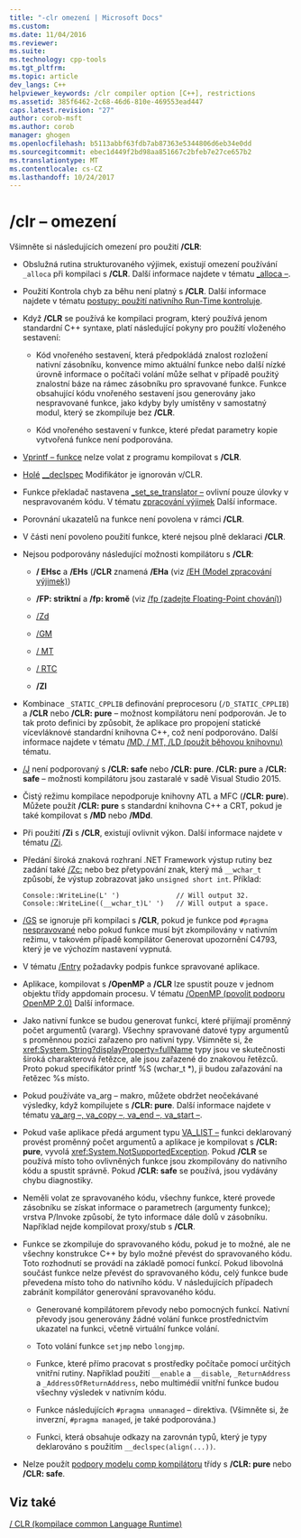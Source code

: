 ```yaml
---
title: "-clr omezení | Microsoft Docs"
ms.custom: 
ms.date: 11/04/2016
ms.reviewer: 
ms.suite: 
ms.technology: cpp-tools
ms.tgt_pltfrm: 
ms.topic: article
dev_langs: C++
helpviewer_keywords: /clr compiler option [C++], restrictions
ms.assetid: 385f6462-2c68-46d6-810e-469553ead447
caps.latest.revision: "27"
author: corob-msft
ms.author: corob
manager: ghogen
ms.openlocfilehash: b5113abbf63fdb7ab87363e5344806d6eb34e0dd
ms.sourcegitcommit: ebec1d449f2bd98aa851667c2bfeb7e27ce657b2
ms.translationtype: MT
ms.contentlocale: cs-CZ
ms.lasthandoff: 10/24/2017
---
```

# <a name="clr-restrictions"></a>/clr – omezení
Všimněte si následujících omezení pro použití **/CLR**:  
  
-   Obslužná rutina strukturovaného výjimek, existují omezení používání `_alloca` při kompilaci s **/CLR**. Další informace najdete v tématu [_alloca –](../../c-runtime-library/reference/alloca.md).  
  
-   Použití Kontrola chyb za běhu není platný s **/CLR**. Další informace najdete v tématu [postupy: použití nativního Run-Time kontroluje](/visualstudio/debugger/how-to-use-native-run-time-checks).  
  
-   Když **/CLR** se používá ke kompilaci program, který používá jenom standardní C++ syntaxe, platí následující pokyny pro použití vloženého sestavení:  
  
    -   Kód vnořeného sestavení, která předpokládá znalost rozložení nativní zásobníku, konvence mimo aktuální funkce nebo další nízké úrovně informace o počítači volání může selhat v případě použitý znalostní báze na rámec zásobníku pro spravované funkce. Funkce obsahující kódu vnořeného sestavení jsou generovány jako nespravované funkce, jako kdyby byly umístěny v samostatný modul, který se zkompiluje bez **/CLR**.  
  
    -   Kód vnořeného sestavení v funkce, které předat parametry kopie vytvořená funkce není podporována.  
  
-   [Vprintf – funkce](../../c-runtime-library/vprintf-functions.md) nelze volat z programu kompilovat s **/CLR**.  
  
-   [Holé](../../cpp/naked-cpp.md) [__declspec](../../cpp/declspec.md) Modifikátor je ignorován v/CLR.  
  
-   Funkce překladač nastavena [_set_se_translator –](../../c-runtime-library/reference/set-se-translator.md) ovlivní pouze úlovky v nespravovaném kódu. V tématu [zpracování výjimek](../../windows/exception-handling-cpp-component-extensions.md) Další informace.  
  
-   Porovnání ukazatelů na funkce není povolena v rámci **/CLR**.  
  
-   V části není povoleno použití funkce, které nejsou plně deklaraci **/CLR**.  
  
-   Nejsou podporovány následující možnosti kompilátoru s **/CLR**:  
  
    -   **/ EHsc** a **/EHs** (**/CLR** znamená **/EHa** (viz [/EH (Model zpracování výjimek)](../../build/reference/eh-exception-handling-model.md))  
  
    -   **/FP: striktní** a **/fp: kromě** (viz [/fp (zadejte Floating-Point chování)](../../build/reference/fp-specify-floating-point-behavior.md))  
  
    -   [/Zd](../../build/reference/z7-zi-zi-debug-information-format.md)  
  
    -   [/GM](../../build/reference/gm-enable-minimal-rebuild.md)  
  
    -   [/ MT](../../build/reference/md-mt-ld-use-run-time-library.md)  
  
    -   [/ RTC](../../build/reference/rtc-run-time-error-checks.md)  
  
    -   **/ZI**  
  
-   Kombinace `_STATIC_CPPLIB` definování preprocesoru (`/D_STATIC_CPPLIB`) a **/CLR** nebo **/CLR: pure** – možnost kompilátoru není podporován. Je to tak proto definici by způsobit, že aplikace pro propojení statické vícevláknové standardní knihovna C++, což není podporováno. Další informace najdete v tématu [/MD, / MT, /LD (použít běhovou knihovnu)](../../build/reference/md-mt-ld-use-run-time-library.md) tématu.  
  
-   [/J](../../build/reference/j-default-char-type-is-unsigned.md) není podporovaný s **/CLR: safe** nebo **/CLR: pure**. **/CLR: pure** a **/CLR: safe** – možnosti kompilátoru jsou zastaralé v sadě Visual Studio 2015.  
  
-   Čistý režimu kompilace nepodporuje knihovny ATL a MFC (**/CLR: pure**). Můžete použít **/CLR: pure** s standardní knihovna C++ a CRT, pokud je také kompilovat s **/MD** nebo **/MDd**.  
  
-   Při použití **/Zi** s **/CLR**, existují ovlivnit výkon. Další informace najdete v tématu [/Zi](../../build/reference/z7-zi-zi-debug-information-format.md).  
  
-   Předání široká znaková rozhraní .NET Framework výstup rutiny bez zadání také [/Zc:](../../build/reference/zc-wchar-t-wchar-t-is-native-type.md) nebo bez přetypování znak, který má `__wchar_t` způsobí, že výstup zobrazovat jako `unsigned short int`. Příklad:  
  
    ```  
    Console::WriteLine(L' ')              // Will output 32.  
    Console::WriteLine((__wchar_t)L' ')   // Will output a space.  
    ```  
  
-   [/GS](../../build/reference/gs-buffer-security-check.md) se ignoruje při kompilaci s **/CLR**, pokud je funkce pod `#pragma` [nespravované](../../preprocessor/managed-unmanaged.md) nebo pokud funkce musí být zkompilovány v nativním režimu, v takovém případě kompilátor Generovat upozornění C4793, který je ve výchozím nastavení vypnutá.  
  
-   V tématu [/Entry](../../build/reference/entry-entry-point-symbol.md) požadavky podpis funkce spravované aplikace.  
  
-   Aplikace, kompilovat s **/OpenMP** a **/CLR** lze spustit pouze v jednom objektu třídy appdomain procesu.  V tématu [/OpenMP (povolit podporu OpenMP 2.0)](../../build/reference/openmp-enable-openmp-2-0-support.md) Další informace.  
  
-   Jako nativní funkce se budou generovat funkcí, které přijímají proměnný počet argumentů (vararg). Všechny spravované datové typy argumentů s proměnnou pozici zařazeno pro nativní typy. Všimněte si, že <xref:System.String?displayProperty=fullName> typy jsou ve skutečnosti široká charakterová řetězce, ale jsou zařazené do znakovou řetězců. Proto pokud specifikátor printf %S (wchar_t *), ji budou zařazování na řetězec %s místo.  
  
-   Pokud používáte va_arg – makro, můžete obdržet neočekávané výsledky, když kompilujete s **/CLR: pure**.  Další informace najdete v tématu [va_arg –, va_copy –, va_end –, va_start –](../../c-runtime-library/reference/va-arg-va-copy-va-end-va-start.md).  
  
-   Pokud vaše aplikace předá argument typu [VA_LIST –](../../c-runtime-library/reference/va-arg-va-copy-va-end-va-start.md) funkci deklarovaný provést proměnný počet argumentů a aplikace je kompilovat s **/CLR: pure**, vyvolá <xref:System.NotSupportedException>. Pokud **/CLR** se používá místo toho ovlivněných funkce jsou zkompilovány do nativního kódu a spustit správně. Pokud **/CLR: safe** se používá, jsou vydávány chybu diagnostiky.  
  
-   Neměli volat ze spravovaného kódu, všechny funkce, které provede zásobníku se získat informace o parametrech (argumenty funkce); vrstva P/Invoke způsobí, že tyto informace dále dolů v zásobníku.  Například nejde kompilovat proxy/stub s **/CLR**.  
  
-   Funkce se zkompiluje do spravovaného kódu, pokud je to možné, ale ne všechny konstrukce C++ by bylo možné převést do spravovaného kódu.  Toto rozhodnutí se provádí na základě pomocí funkcí. Pokud libovolná součást funkce nelze převést do spravovaného kódu, celý funkce bude převedena místo toho do nativního kódu. V následujících případech zabránit kompilátor generování spravovaného kódu.  
  
    -   Generované kompilátorem převody nebo pomocných funkcí. Nativní převody jsou generovány žádné volání funkce prostřednictvím ukazatel na funkci, včetně virtuální funkce volání.  
  
    -   Toto volání funkce `setjmp` nebo `longjmp`.  
  
    -   Funkce, které přímo pracovat s prostředky počítače pomocí určitých vnitřní rutiny. Například použití `__enable` a `__disable`, `_ReturnAddress` a `_AddressOfReturnAddress`, nebo multimédií vnitřní funkce budou všechny výsledek v nativním kódu.  
  
    -   Funkce následujících `#pragma unmanaged` – direktiva. (Všimněte si, že inverzní, `#pragma managed`, je také podporována.)  
  
    -   Funkci, která obsahuje odkazy na zarovnán typů, který je typy deklarováno s použitím `__declspec(align(...))`.  
  
-   Nelze použít [podpory modelu comp kompilátoru](../../cpp/compiler-com-support.md) třídy s **/CLR: pure** nebo **/CLR: safe**.  
  
## <a name="see-also"></a>Viz také  
 [/ CLR (kompilace common Language Runtime)](../../build/reference/clr-common-language-runtime-compilation.md)